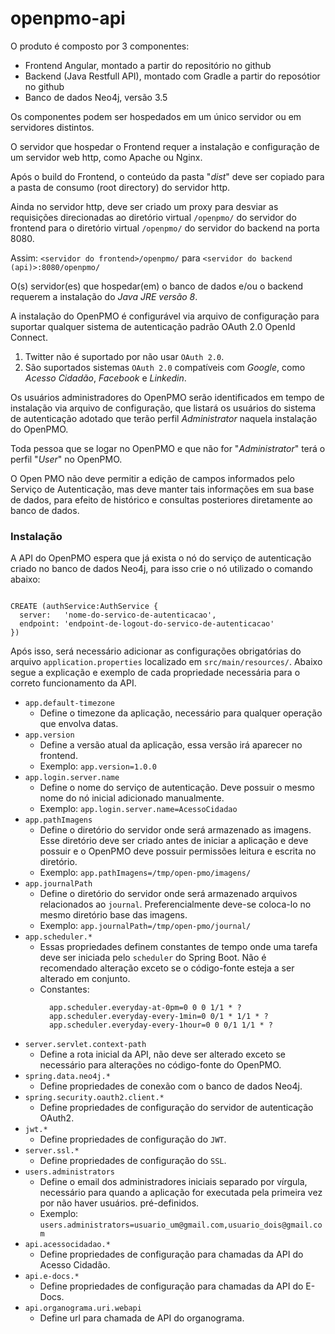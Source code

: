 # openpmo-api

O produto é composto por 3 componentes:

* Frontend Angular, montado a partir do repositório no github
* Backend (Java Restfull API), montado com Gradle a partir do reposótior no github
* Banco de dados Neo4j, versão 3.5

Os componentes podem ser hospedados em um único servidor ou em servidores distintos.

O servidor que hospedar o Frontend requer a instalação e configuração de um servidor web http, como Apache ou Nginx.

Após o build do Frontend, o conteúdo da pasta "*dist*" deve ser copiado para a pasta de consumo (root directory) do servidor http.

Ainda no servidor http, deve ser criado um proxy para desviar as requisições direcionadas ao diretório virtual `/openpmo/` do servidor do
frontend para o diretório virtual `/openpmo/` do servidor do backend na porta 8080.

Assim: `<servidor do frontend>/openpmo/` para `<servidor do backend (api)>:8080/openpmo/`

O(s) servidor(es) que hospedar(em) o banco de dados e/ou o backend requerem a instalação do *Java JRE versão 8*.

A instalação do OpenPMO é configurável via arquivo de configuração para suportar qualquer sistema de autenticação padrão OAuth 2.0 OpenId Connect.

1. Twitter não é suportado por não usar `OAuth 2.0`.
2. São suportados sistemas `OAuth 2.0` compatíveis com *Google*, como *Acesso Cidadão*, *Facebook* e *Linkedin*.

Os usuários administradores do OpenPMO serão identificados em tempo de instalação via arquivo de configuração, que listará os usuários do sistema
de autenticação adotado que terão perfil *Administrator* naquela instalação do OpenPMO.

Toda pessoa que se logar no OpenPMO e que não for "*Administrator*" terá o perfil "*User*" no OpenPMO.

O Open PMO não deve permitir a edição de campos informados pelo Serviço de Autenticação, mas deve manter tais informações em sua base de dados, para
efeito de histórico e consultas posteriores diretamente ao banco de dados.

### Instalação

A API do OpenPMO espera que já exista o nó do serviço de autenticação criado no banco de dados Neo4j, para isso crie o nó utilizado o comando abaixo:

```cypher

CREATE (authService:AuthService {
  server:   'nome-do-servico-de-autenticacao',
  endpoint: 'endpoint-de-logout-do-servico-de-autenticacao'
})
```

Após isso, será necessário adicionar as configurações obrigatórias do arquivo `application.properties` localizado em `src/main/resources/`. Abaixo
segue a explicação e exemplo de cada propriedade necessária para o correto funcionamento da API.

- `app.default-timezone`
  - Define o timezone da aplicação, necessário para qualquer operação que envolva datas.
- `app.version`
  - Define a versão atual da aplicação, essa versão irá aparecer no frontend.
  - Exemplo: `app.version=1.0.0`
- `app.login.server.name`
  - Define o nome do serviço de autenticação. Deve possuir o mesmo nome do nó inicial adicionado manualmente.
  - Exemplo: `app.login.server.name=AcessoCidadao`
- `app.pathImagens`
  - Define o diretório do servidor onde será armazenado as imagens. Esse diretório deve ser criado antes de iniciar a aplicação e deve possuir e o
    OpenPMO deve possuir permissões leitura e escrita no diretório.
  - Exemplo: `app.pathImagens=/tmp/open-pmo/imagens/`
- `app.journalPath`
  - Define o diretório do servidor onde será armazenado arquivos relacionados ao `journal`. Preferencialmente deve-se coloca-lo no mesmo diretório
    base das imagens.
  - Exemplo: `app.journalPath=/tmp/open-pmo/journal/`
- `app.scheduler.*`
  - Essas propriedades definem constantes de tempo onde uma tarefa deve ser iniciada pelo `scheduler` do Spring Boot. Não é recomendado
    alteração exceto se o código-fonte esteja a ser alterado em conjunto.
  - Constantes:
    ```properties
      app.scheduler.everyday-at-0pm=0 0 0 1/1 * ?
      app.scheduler.everyday-every-1min=0 0/1 * 1/1 * ?
      app.scheduler.everyday-every-1hour=0 0 0/1 1/1 * ?
    ```
- `server.servlet.context-path`
  - Define a rota inicial da API, não deve ser alterado exceto se necessário para alterações no código-fonte do OpenPMO.
- `spring.data.neo4j.*`
  - Define propriedades de conexão com o banco de dados Neo4j.
- `spring.security.oauth2.client.*`
  - Define propriedades de configuração do servidor de autenticação OAuth2.
- `jwt.*`
  - Define propriedades de configuração do `JWT`.
- `server.ssl.*`
  - Define propriedades de configuração do `SSL`.
- `users.administrators`
  - Define o email dos administradores iniciais separado por vírgula, necessário para quando a aplicação for executada pela primeira vez por não
    haver usuários.
    pré-definidos.
  - Exemplo: `users.administrators=usuario_um@gmail.com,usuario_dois@gmail.com`
- `api.acessocidadao.*`
  - Define propriedades de configuração para chamadas da API do Acesso Cidadão.
- `api.e-docs.*`
  - Define propriedades de configuração para chamadas da API do E-Docs.
- `api.organograma.uri.webapi`
  - Define url para chamada de API do organograma.
